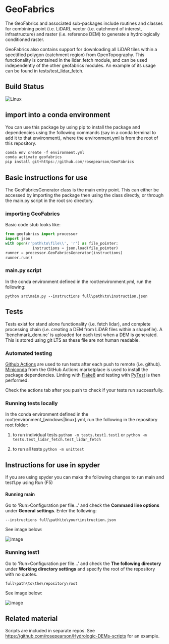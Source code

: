 # GeoFabrics

The GeoFabrics and associated sub-packages include routines and classes for combining point (i.e. LiDAR), vector (i.e. catchment of interest, infrastructure) and raster (i.e. reference DEM) to generate a hydrologically conditioned raster. 

GeoFabrics also contains support for downloading all LiDAR tiles within a spectified polygon (catchment region) from OpenTopography. This functionality is contained in the lidar_fetch module, and can be used independently of the other geofabrics modules. An example of its usage can be found in tests/test_lidar_fetch.

## Build Status

![Linux](https://github.com/rosepearson/GeoFabrics/actions/workflows/python-test-package.yml/badge.svg)

## import into a conda environment
You can use this package by using pip to install the package and dependencies using the following commands (say in a conda terminal to add it to that environment), where the environment.yml is from the root of this repository.

```python
conda env create -f environment.yml
conda activate geofabrics
pip install git+https://github.com/rosepearson/GeoFabrics
```

## Basic instructions for use
The GeoFabricsGenerator class is the main entry point. This can either be accessed by importing the package then using the class directly, or through the main.py script in the root src directory. 

### importing GeoFabrics
Basic code stub looks like:
```python
from geofabrics import processor
import json
with open(r'path\to\file\\', 'r') as file_pointer:
            instructions = json.load(file_pointer)
runner = processor.GeoFabricsGenerator(instructions)
runner.run()
```
### main.py script
In the conda environment defined in the root\environment.yml, run the following:

`python src\main.py --instructions full\path\to\instruction.json`

## Tests
Tests exist for stand alone functionality (i.e. fetch lidar), and complete processing chain (i.e. creating a DEM from LiDAR files within a shapefile). A 'benchmark_dem.nc' is uploaded for each test when a DEM is generated. This is stored using git LTS as these file are not human readable. 

### Automated testing
[Github Actions](https://docs.github.com/en/actions) are used to run tests after each push to remote (i.e. github). [Miniconda](https://github.com/marketplace/actions/setup-miniconda) from the GitHub Actions marketplace is used to install the package dependencies. Linting with [Flake8](https://github.com/py-actions/flake8) and testing with [PyTest](https://docs.pytest.org/en/6.2.x/contents.html) is then performed. 

Check the actions tab after you push to check if your tests run successfully.

### Running tests locally
In the conda environment defined in the root\environment_[windows|linux].yml, run the following in the repository root folder:

1. to run individual tests
`python -m tests.test1.test1` or `python -m tests.test_lidar_fetch.test_lidar_fetch`

2. to run all tests
`python -m unittest`

## Instructions for use in spyder
If you are using spyder you can make the following changes to run main and test1.py using Run (F5)

#### Running main

Go to 'Run>Configuration per file...' and check the **Command line options** under **General settings**. Enter the following:

`--instructions full\path\to\your\instruction.json`

See image below: 

![image](https://user-images.githubusercontent.com/22883860/123566757-97a43a00-d814-11eb-9e3e-1d2468145e3d.png)

### Running test1

Go to 'Run>Configuration per file...' and check the **The following directory** under **Working directory settings** and specify the root of the repository with no quotes.

`full\path\to\the\repository\root`

See image below: 

![image](https://user-images.githubusercontent.com/22883860/123900473-3ff50280-d9bd-11eb-8123-e8b6e28d46b2.png)


## Related material
Scripts are included in separate repos. See https://github.com/rosepearson/Hydrologic-DEMs-scripts for an example.
